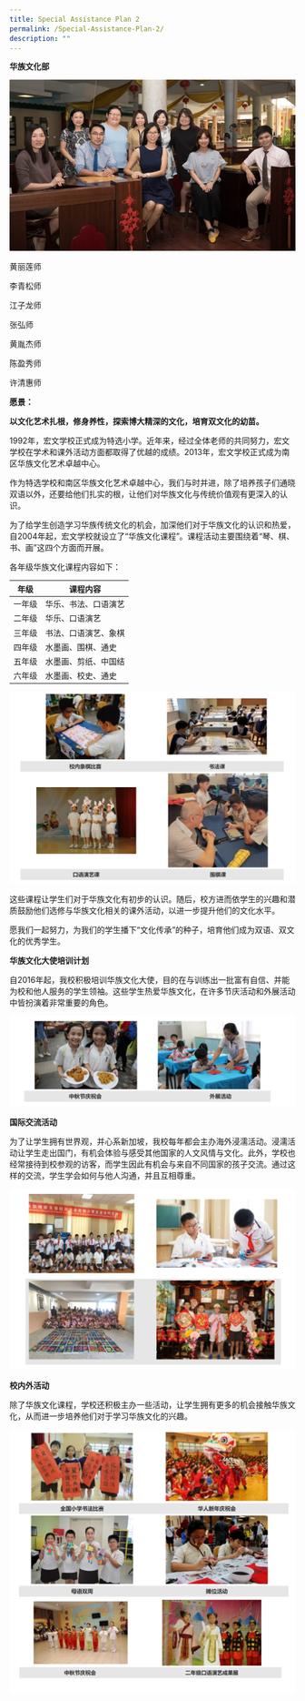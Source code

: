 ```yaml
---
title: Special Assistance Plan 2
permalink: /Special-Assistance-Plan-2/
description: ""
---
```

**华族文化部**

![](/images/Special%20Assistance%20Plan%202/7-CCP_resized.jpg)

黄丽莲师

李青松师

江子龙师

张弘师

黄胤杰师

陈盈秀师

许清惠师

**愿景：**

**以文化艺术扎根，修身养性，探索博大精深的文化，培育双文化的幼苗。**

1992年，宏文学校正式成为特选小学。近年来，经过全体老师的共同努力，宏文学校在学术和课外活动方面都取得了优越的成绩。2013年，宏文学校正式成为南区华族文化艺术卓越中心。

作为特选学校和南区华族文化艺术卓越中心，我们与时并进，除了培养孩子们通晓双语以外，还要给他们扎实的根，让他们对华族文化与传统价值观有更深入的认识。

为了给学生创造学习华族传统文化的机会，加深他们对于华族文化的认识和热爱，自2004年起，宏文学校就设立了“华族文化课程”。课程活动主要围绕着“琴、棋、书、画”这四个方面而开展。

各年级华族文化课程内容如下：

| 年级   | 课程内容             |
|--------|----------------------|
| 一年级 | 华乐、书法、口语演艺 |
| 二年级 | 华乐、口语演艺       |
| 三年级 | 书法、口语演艺、象棋 |
| 四年级 | 水墨画、围棋、通史   |
| 五年级 | 水墨画、剪纸、中国结 |
| 六年级 | 水墨画、校史、通史   |

![](/images/Special%20Assistance%20Plan%202/SAP01.png)

这些课程让学生们对于华族文化有初步的认识。随后，校方进而依学生的兴趣和潜质鼓励他们选修与华族文化相关的课外活动，以进一步提升他们的文化水平。

愿我们一起努力，为我们的学生播下“文化传承”的种子，培育他们成为双语、双文化的优秀学生。

**华族文化大使培训计划**

自2016年起，我校积极培训华族文化大使，目的在与训练出一批富有自信、并能为校和他人服务的学生领袖。这些学生热爱华族文化，在许多节庆活动和外展活动中皆扮演着非常重要的角色。

![](/images/Special%20Assistance%20Plan%202/SAP02.png)

**国际交流活动**

为了让学生拥有世界观，并心系新加坡，我校每年都会主办海外浸濡活动。浸濡活动让学生走出国门，有机会体验与感受其他国家的人文风情与文化。此外，学校也经常接待到校参观的访客，而学生因此有机会与来自不同国家的孩子交流。通过这样的交流，学生学会如何与他人沟通，并且互相尊重。

![](/images/Special%20Assistance%20Plan%202/SAP03.png)

**校内外活动**

除了华族文化课程，学校还积极主办一些活动，让学生拥有更多的机会接触华族文化，从而进一步培养他们对于学习华族文化的兴趣。

![](/images/Special%20Assistance%20Plan%202/SAP04.png)
![](/images/Special%20Assistance%20Plan%202/SAP05.png)